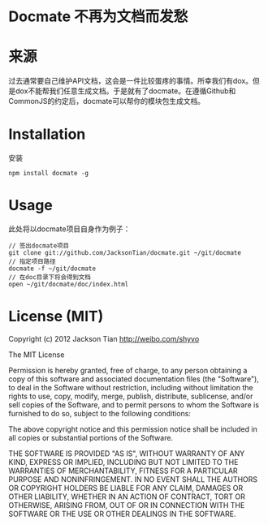 Docmate 不再为文档而发愁
======================
# 来源
过去通常要自己维护API文档，这会是一件比较蛋疼的事情。所幸我们有dox。但是dox不能帮我们任意生成文档。于是就有了docmate。在遵循Github和CommonJS的约定后，docmate可以帮你的模块包生成文档。
# Installation
安装
```
npm install docmate -g
```
# Usage
此处将以docmate项目自身作为例子：
```
// 签出docmate项目
git clone git://github.com/JacksonTian/docmate.git ~/git/docmate
// 指定项目路径
docmate -f ~/git/docmate
// 在doc目录下将会得到文档
open ~/git/docmate/doc/index.html
```

# License (MIT)
Copyright (c) 2012 Jackson Tian
http://weibo.com/shyvo

The MIT License

Permission is hereby granted, free of charge, to any person obtaining
a copy of this software and associated documentation files (the
"Software"), to deal in the Software without restriction, including
without limitation the rights to use, copy, modify, merge, publish,
distribute, sublicense, and/or sell copies of the Software, and to
permit persons to whom the Software is furnished to do so, subject to
the following conditions:

The above copyright notice and this permission notice shall be
included in all copies or substantial portions of the Software.

THE SOFTWARE IS PROVIDED "AS IS", WITHOUT WARRANTY OF ANY KIND,
EXPRESS OR IMPLIED, INCLUDING BUT NOT LIMITED TO THE WARRANTIES OF
MERCHANTABILITY, FITNESS FOR A PARTICULAR PURPOSE AND
NONINFRINGEMENT. IN NO EVENT SHALL THE AUTHORS OR COPYRIGHT HOLDERS BE
LIABLE FOR ANY CLAIM, DAMAGES OR OTHER LIABILITY, WHETHER IN AN ACTION
OF CONTRACT, TORT OR OTHERWISE, ARISING FROM, OUT OF OR IN CONNECTION
WITH THE SOFTWARE OR THE USE OR OTHER DEALINGS IN THE SOFTWARE.
